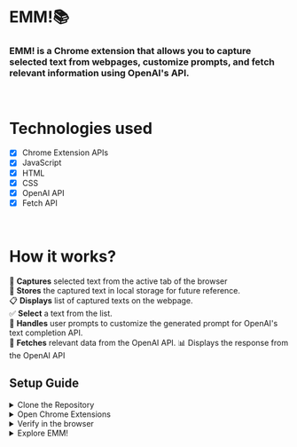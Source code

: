# EMM!📚

### EMM! is a Chrome extension that allows you to capture selected text from webpages, customize prompts, and fetch relevant information using OpenAI's API.
<br>

# Technologies used
- [x] Chrome Extension APIs
- [x] JavaScript
- [x] HTML
- [x] CSS
- [x] OpenAI API
- [x] Fetch API
<br>

# How it works?
📌 **Captures** selected text from the active tab of the browser<br>
💾 **Stores** the captured text in local storage for future reference.<br>
📋 **Displays** list of captured texts on the webpage.<br>
✅ **Select** a text from the list.<br>
💭 **Handles** user prompts to customize the generated prompt for OpenAI's text completion API.<br>
🔎 **Fetches** relevant data from the OpenAI API.
📊 Displays the response from the OpenAI API

## Setup Guide

<details>
<summary>Clone the Repository</summary>
1. Clone the EMM! repository from GitHub to your local machine.<br>
2. Open the `popup.js` file and replace `API_KEY` with your OpenAI API Key.
</details>

<details>
<summary> Open Chrome Extensions</summary>
1. In the top-right corner of the Chrome Extensions page, toggle the Developer mode switch to enable it. <br>
2. Click on the "Load unpacked" button and   Navigate to the cloned EMM! repository folder on your local machine, select it and load the extension.
</details>

<details>
<summary> Verify in the browser</summary>
1. EMM appears in the list of installed  extensions on the Chrome Extensions page. Enable it.<br>
2. Click on the extension icon to capture selected text, customize prompts, and fetch relevant information.
</details>

<details>
<summary> Explore EMM!</summary>
1. Capture selected text by selecting it on the webpage.<br>
2. The captured text will be stored locally and displayed in a scrollable list on the extension's popup.<br>
3. Select a text from the list to customize prompts for fetching information.<br>
4. Use the provided input field to modify the prompt.<br>
5. Click the "Do Something!" button to fetch data using OpenAI's API.<br>
6. The response from the API will be displayed below.<br>
7. Repeat
</details>
